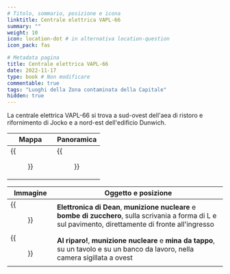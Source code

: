 ```yaml
---
# Titolo, sommario, posizione e icona
linktitle: Centrale elettrica VAPL-66
summary: ""
weight: 10
icon: location-dot # in alternativa location-question
icon_pack: fas

# Metadata pagina
title: Centrale elettrica VAPL-66
date: 2022-11-17
type: book # Non modificare
commentable: true
tags: "Luoghi della Zona contaminata della Capitale"
hidden: true
---
```



La centrale elettrica VAPL-66 si trova a sud-ovest dell'aea di ristoro e rifornimento di Jocko e a nord-est dell'edificio Dunwich.

| Mappa                    | Panoramica                      |
| ------------------------ | ------------------------------- |
| {{<figure src="fo3/VAPL_66_PS_loc.webp">}} | {{<figure src="fo3/VAPL-66_Power_Station.webp">}} |

| Immagine                                       | Oggetto e posizione                                                                                                                                        |
| ---------------------------------------------- | ---------------------------------------------------------------------------------------------------------------------------------------------------------- |
| {{<figure src="fo3/VAPL-66_power_station_office.webp">}}         | **Elettronica di Dean**, **munizione nucleare** e **bombe di zucchero**, sulla scrivania a forma di L e sul pavimento, direttamente di fronte all'ingresso |
| {{<figure src="fo3/Duck_and_Cover!_Signal_Sierra_Victor.webp">}} | **Al riparo!**, **munizione nucleare** e **mina da tappo**, su un tavolo e su un banco da lavoro, nella camera sigillata a ovest                           |




